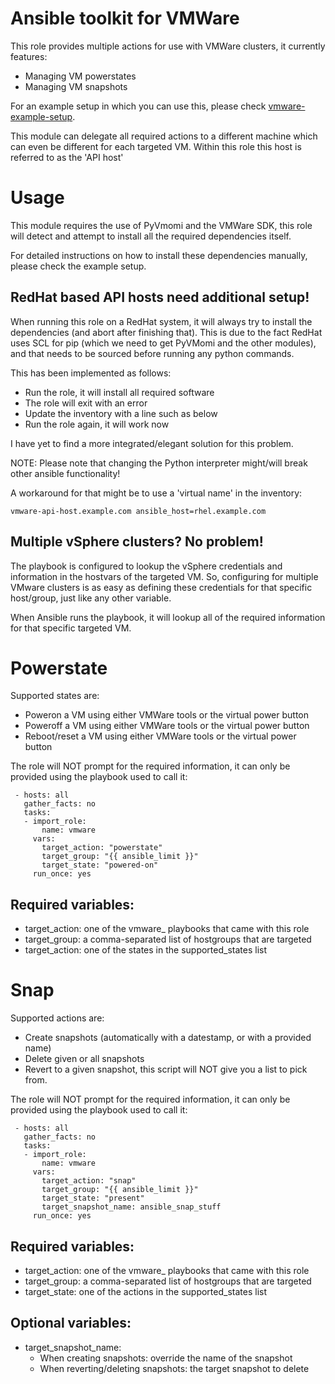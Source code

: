 # Ansible toolkit for VMWare
This role provides multiple actions for use with VMWare clusters, it currently
features:

* Managing VM powerstates
* Managing VM snapshots

For an example setup in which you can use this, please check
[vmware-example-setup](https://github.com/Thulium-Drake/ansible/tree/master/vmware-example-setup).

This module can delegate all required actions to a different machine which can
even be different for each targeted VM. Within this role this host is
referred to as the 'API host'

# Usage
This module requires the use of PyVmomi and the VMWare SDK, this role will
detect and attempt to install all the required dependencies itself.

For detailed instructions on how to install these dependencies manually, please
check the example setup.

## RedHat based API hosts need additional setup!
When running this role on a RedHat system, it will always try to install the
dependencies (and abort after finishing that). This is due to the fact RedHat
uses SCL for pip (which we need to get PyVMomi and the other modules), and that
needs to be sourced before running any python commands.

This has been implemented as follows:

* Run the role, it will install all required software
* The role will exit with an error
* Update the inventory with a line such as below
* Run the role again, it will work now

I have yet to find a more integrated/elegant solution for this problem.

NOTE: Please note that changing the Python interpreter might/will break other
ansible functionality!

A workaround for that might be to use a 'virtual name' in the inventory:

```
vmware-api-host.example.com ansible_host=rhel.example.com
```

## Multiple vSphere clusters? No problem!
The playbook is configured to lookup the vSphere credentials and information
in the hostvars of the targeted VM.  So, configuring for multiple VMware
clusters is as easy as defining these credentials for that specific host/group,
just like any other variable.

When Ansible runs the playbook, it will lookup all of the required information
for that specific targeted VM.

# Powerstate
Supported states are:

 * Poweron a VM using either VMWare tools or the virtual power button
 * Poweroff a VM using either VMWare tools or the virtual power button
 * Reboot/reset a VM using either VMWare tools or the virtual power button

The role will NOT prompt for the required information, it can only be
provided using the playbook used to call it:

```
 - hosts: all
   gather_facts: no
   tasks:
   - import_role:
       name: vmware
     vars:
       target_action: "powerstate"
       target_group: "{{ ansible_limit }}"
       target_state: "powered-on"
     run_once: yes
```

## Required variables:

 * target_action: one of the vmware_ playbooks that came with this role
 * target_group: a comma-separated list of hostgroups that are targeted
 * target_action: one of the states in the supported_states list

# Snap
Supported actions are:

 * Create snapshots (automatically with a datestamp, or with a provided name)
 * Delete given or all snapshots
 * Revert to a given snapshot, this script will NOT give you a list to pick from.

The role will NOT prompt for the required information, it can only be
provided using the playbook used to call it:

```
 - hosts: all
   gather_facts: no
   tasks:
   - import_role:
       name: vmware
     vars:
       target_action: "snap"
       target_group: "{{ ansible_limit }}"
       target_state: "present"
       target_snapshot_name: ansible_snap_stuff
     run_once: yes
```

## Required variables:

 * target_action: one of the vmware_ playbooks that came with this role
 * target_group: a comma-separated list of hostgroups that are targeted
 * target_state: one of the actions in the supported_states list

## Optional variables:

 * target_snapshot_name:
   * When creating snapshots: override the name of the snapshot
   * When reverting/deleting snapshots: the target snapshot to delete
